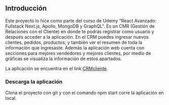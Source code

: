 
## Introducción

Este proyecto lo hice como parte del curso de Udemy "React Avanzado: Fullstack Next.js, Apollo, MongoDB y GraphQL". Es un CMR (Gestión de Relaciones con el Cliente) en donde te podrás registrar como usuario y después acceder a la aplicación. En el CRM puedes ingresar nuevos clientes, pedidos, productos; y también ver el resumen de toda la información que ingresaste. Además la aplicación web cuenta con secciones para mejores vendedores y mejores clientes, por medio de gráficas se visualiza la información de estos apartados.

La aplicación se encuentra en el link [CRMcliente](https://crmcliente-three.vercel.app).

### Descarga la aplicación

Clona el proyecto con git y con el comando npm start corre la aplicación en local.


